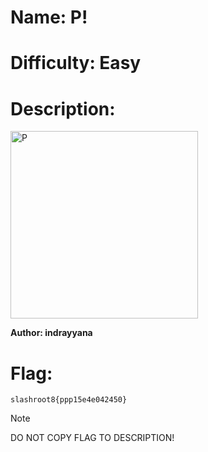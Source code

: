 # Name: P!

# Difficulty: Easy

# Description:

<img src="https://indrayyana.github.io/assets/images/p.png" alt="P" width=300>

**Author: indrayyana**

# Flag:

`slashroot8{ppp15e4e042450}`

> [!NOTE]
> DO NOT COPY FLAG TO DESCRIPTION!
